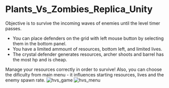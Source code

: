 # Plants_Vs_Zombies_Replica_Unity

Objective is to survive the incoming waves of enemies until the level timer passes.
- You can place defenders on the grid with left mouse button by selecting them in the bottom panel.
- You have a limited ammount of resources, bottom left, and limited lives.
- The crystal defender generates resources, archer shoots and barrel has the most hp and is cheap.

Manage your resources correctly in order to survive!
Also, you can choose the dificulty from main menu - it influences starting resources, lives and the enemy spawn rate.
![hvs_game](https://user-images.githubusercontent.com/52078084/91567167-5ff70800-e94d-11ea-892a-aa977a9fb07c.png)
![hvs_menu](https://user-images.githubusercontent.com/52078084/91567173-61c0cb80-e94d-11ea-9b7b-f7918ad8ea64.png)
